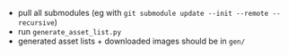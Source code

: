 - pull all submodules (eg with `git submodule update --init --remote --recursive`)
- run `generate_asset_list.py`
- generated asset lists + downloaded images should be in `gen/`
